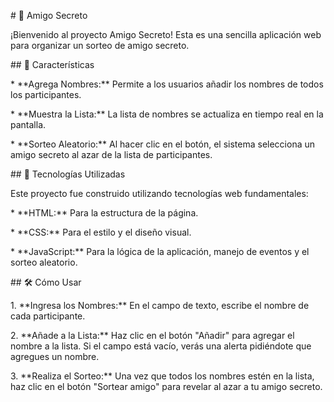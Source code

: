 \# 🎁 Amigo Secreto



¡Bienvenido al proyecto Amigo Secreto! Esta es una sencilla aplicación web para organizar un sorteo de amigo secreto.



\## 🌟 Características



\* \*\*Agrega Nombres:\*\* Permite a los usuarios añadir los nombres de todos los participantes.

\* \*\*Muestra la Lista:\*\* La lista de nombres se actualiza en tiempo real en la pantalla.

\* \*\*Sorteo Aleatorio:\*\* Al hacer clic en el botón, el sistema selecciona un amigo secreto al azar de la lista de participantes.



\## 🚀 Tecnologías Utilizadas



Este proyecto fue construido utilizando tecnologías web fundamentales:



\* \*\*HTML:\*\* Para la estructura de la página.

\* \*\*CSS:\*\* Para el estilo y el diseño visual.

\* \*\*JavaScript:\*\* Para la lógica de la aplicación, manejo de eventos y el sorteo aleatorio.



\## 🛠️ Cómo Usar



1\.  \*\*Ingresa los Nombres:\*\* En el campo de texto, escribe el nombre de cada participante.

2\.  \*\*Añade a la Lista:\*\* Haz clic en el botón "Añadir" para agregar el nombre a la lista. Si el campo está vacío, verás una alerta pidiéndote que agregues un nombre.

3\.  \*\*Realiza el Sorteo:\*\* Una vez que todos los nombres estén en la lista, haz clic en el botón "Sortear amigo" para revelar al azar a tu amigo secreto.


